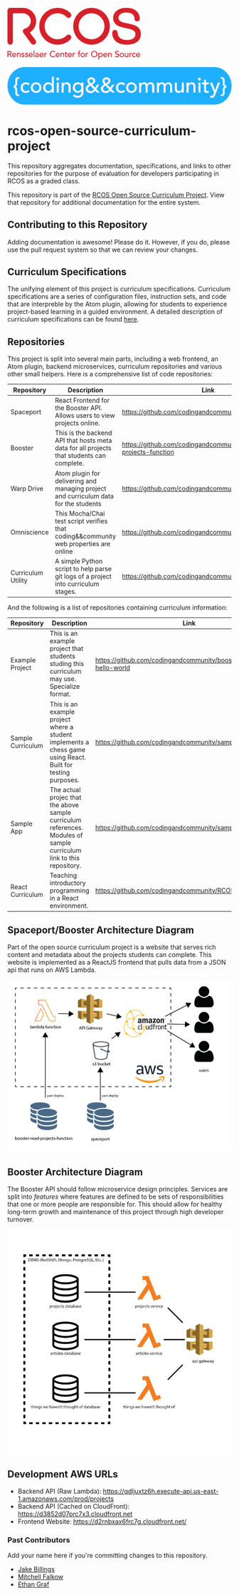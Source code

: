 ![rcos logo](imgs/rcos-logo-300.png)

![coding and community logo](imgs/cc-logo-700.png)

# rcos-open-source-curriculum-project

This repository aggregates documentation, specifications, and links to other repositories for the purpose of evaluation for developers participating in RCOS as a graded class.

This repository is part of the [RCOS Open Source Curriculum Project](https://github.com/codingandcommunity/rcos-open-source-curriculum-project). View that repository for additional documentation for the entire system.

## Contributing to this Repository
Adding documentation is awesome! Please do it. However, if you do, please use the pull request system so that we can review your changes.

## Curriculum Specifications

The unifying element of this project is curriculum specifications. Curriculum specifications
are a series of configuration files, instruction sets, and code that are interpreble
by the Atom plugin, allowing for students to experience project-based learning in a
guided environment. A detailed description of curriculum specifications can be found
[here](curriculum_spec.md).

## Repositories

This project is split into several main parts, including a web frontend, an Atom plugin, backend microservices, curriculum repositories and various other small helpers. Here is a comprehensive list of code repositories:

| Repository      | Description                                                                                  | Link                                                                 |
| ----------------|--------------------------------------------------------------------------------------------- | -------------------------------------------------------------------- |
| Spaceport          | React Frontend for the Booster API. Allows users to view projects online.                    | https://github.com/codingandcommunity/spaceport                      |
| Booster            | This is the backend API that hosts meta data for all projects that students can complete.    | https://github.com/codingandcommunity/booster-read-projects-function |
| Warp Drive         | Atom plugin for delivering and managing project and curriculum data for the students         | https://github.com/codingandcommunity/fast-forward                   |
| Omniscience        | This Mocha/Chai test script verifies that coding&&community web properties are online        | https://github.com/codingandcommunity/omniscience                    |
| Curriculum Utility | A simple Python script to help parse git logs of a project into curriculum stages.           | https://github.com/codingandcommunity/curriculum_utility             |

And the following is a list of repositories containing curriculum information:

| Repository      | Description                                                                                  | Link                                                                 |
| ----------------|--------------------------------------------------------------------------------------------- | -------------------------------------------------------------------- |
| Example Project   | This is an example project that students studing this curriculum may use. Specialize format. | https://github.com/codingandcommunity/booster-project-hello-world     |
| Sample Curriculum | This is an example project where a student implements a chess game using React. Built for testing purposes. | https://github.com/codingandcommunity/sample-curriculum   |
| Sample App        | The actual projec that the above sample curriculum references. Modules of sample curriculum link to this repository. | https://github.com/codingandcommunity/sample-app        |
| React Curriculum  | Teaching introductory programming in a React environment.          | https://github.com/codingandcommunity/RCOSReactcurriculum              |


## Spaceport/Booster Architecture Diagram

Part of the open source curriculum project is a website that serves rich content and metadata about the projects students can complete. This website is implemented as a ReactJS frontend that pulls data from a JSON api that runs on AWS Lambda.

![Spaceport/Booster Architecture Diagram](docs/spaceport-architecture.png)

## Booster Architecture Diagram
The Booster API should follow microservice design principles. Services are split into _features_ where features are defined to be sets of responsibilities that one or more people are responsible for. This should allow for healthy long-term growth and maintenance of this project through high developer turnover.

![Booster Architecture Diagram](imgs/presentation-backend-microservices.png)

## Development AWS URLs

- Backend API (Raw Lambda): https://qdljuxtz6h.execute-api.us-east-1.amazonaws.com/prod/projects
- Backend API (Cached on CloudFront): https://d3852d07prc7x3.cloudfront.net
- Frontend Website: https://d2rnbxax6frc7g.cloudfront.net/

### Past Contributors ###

Add your name here if you're committing changes to this repository.

- [Jake Billings](https://jakebillings.com)
- [Mitchell Falkow](https://github.com/mdfalkow)
- [Ethan Graf](https://ethangraf.com)
